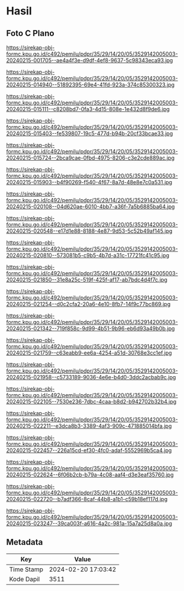 # Hasil

## Foto C Plano

https://sirekap-obj-formc.kpu.go.id/c492/pemilu/pdpr/35/29/14/20/05/3529142005003-20240215-001705--ae4a4f3e-d9df-4ef8-9637-5c98343eca93.jpg

https://sirekap-obj-formc.kpu.go.id/c492/pemilu/pdpr/35/29/14/20/05/3529142005003-20240215-014940--51892395-69e4-41fd-923a-374c85300323.jpg

https://sirekap-obj-formc.kpu.go.id/c492/pemilu/pdpr/35/29/14/20/05/3529142005003-20240215-015111--c8208bd7-0fa3-4d15-808e-1e432d8f9de6.jpg

https://sirekap-obj-formc.kpu.go.id/c492/pemilu/pdpr/35/29/14/20/05/3529142005003-20240215-015403--fe539807-19c5-477d-b94b-20cf33bcae33.jpg

https://sirekap-obj-formc.kpu.go.id/c492/pemilu/pdpr/35/29/14/20/05/3529142005003-20240215-015724--2bca9cae-0fbd-4975-8206-c3e2cde889ac.jpg

https://sirekap-obj-formc.kpu.go.id/c492/pemilu/pdpr/35/29/14/20/05/3529142005003-20240215-015903--b4f90269-f540-4f67-8a7d-48e8e7c0a531.jpg

https://sirekap-obj-formc.kpu.go.id/c492/pemilu/pdpr/35/29/14/20/05/3529142005003-20240215-020108--04d620ae-6010-4bb7-a36f-7a5b6885ba64.jpg

https://sirekap-obj-formc.kpu.go.id/c492/pemilu/pdpr/35/29/14/20/05/3529142005003-20240215-020548--e17d1e88-8188-4e87-9d53-5c52b49af145.jpg

https://sirekap-obj-formc.kpu.go.id/c492/pemilu/pdpr/35/29/14/20/05/3529142005003-20240215-020810--573081b5-c9b5-4b7d-a31c-17721fc41c95.jpg

https://sirekap-obj-formc.kpu.go.id/c492/pemilu/pdpr/35/29/14/20/05/3529142005003-20240215-021850--31e8a25c-519f-425f-af17-ab7bdc4d4f7c.jpg

https://sirekap-obj-formc.kpu.go.id/c492/pemilu/pdpr/35/29/14/20/05/3529142005003-20240215-021254--d0c2cfa2-20a6-4e10-8fb7-14f9c77bc869.jpg

https://sirekap-obj-formc.kpu.go.id/c492/pemilu/pdpr/35/29/14/20/05/3529142005003-20240215-021342--719f858c-9d99-4b51-9b96-eb6d93a49b0b.jpg

https://sirekap-obj-formc.kpu.go.id/c492/pemilu/pdpr/35/29/14/20/05/3529142005003-20240215-021759--c63eabb9-ee6a-4254-a51d-30768e3cc1ef.jpg

https://sirekap-obj-formc.kpu.go.id/c492/pemilu/pdpr/35/29/14/20/05/3529142005003-20240215-021958--c5733189-9036-4e6e-b4d0-3ddc2acbab9c.jpg

https://sirekap-obj-formc.kpu.go.id/c492/pemilu/pdpr/35/29/14/20/05/3529142005003-20240215-022105--7530e236-7dbc-4caa-b8d2-b942702b32b4.jpg

https://sirekap-obj-formc.kpu.go.id/c492/pemilu/pdpr/35/29/14/20/05/3529142005003-20240215-022211--e3dca8b3-3389-4af3-909c-471885014bfa.jpg

https://sirekap-obj-formc.kpu.go.id/c492/pemilu/pdpr/35/29/14/20/05/3529142005003-20240215-022457--226a15cd-ef30-4fc0-adaf-5552969b5ca4.jpg

https://sirekap-obj-formc.kpu.go.id/c492/pemilu/pdpr/35/29/14/20/05/3529142005003-20240215-022624--6f06b2cb-b79a-4c08-aaf4-d3e3eaf35760.jpg

https://sirekap-obj-formc.kpu.go.id/c492/pemilu/pdpr/35/29/14/20/05/3529142005003-20240215-022720--b7adf366-8caf-44b8-a1b1-c59b18ef117d.jpg

https://sirekap-obj-formc.kpu.go.id/c492/pemilu/pdpr/35/29/14/20/05/3529142005003-20240215-023247--39ca003f-a616-4a2c-981a-15a7a25d8a0a.jpg


## Metadata

| Key        | Value               |
| ---------- | ------------------- |
| Time Stamp | 2024-02-20 17:03:42 |
| Kode Dapil | 3511                |



